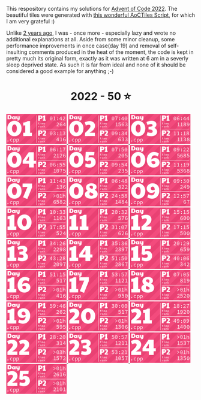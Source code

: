 This respository contains my solutions for [Advent of Code 2022](https://adventofcode.com/2022). The beautiful tiles were generated with [this wonderful AoCTiles Script](https://github.com/LiquidFun/adventofcode/tree/main/AoCTiles), for which I am very grateful :)

Unlike [2 years ago](https://github.com/philipplenk/adventofcode20), I was - once more - especially lazy and wrote no additional explanations at all. Aside from some minor cleanup, some performance improvements in once case(day 19) and removal of self-insulting comments produced in the heat of the moment, the code is kept in pretty much its original form, exactly as it was written at 6 am in a severly sleep deprived state. As such it is far from ideal and none of it should be considered a good example for anything ;-)

<!-- AOC TILES BEGIN -->
<h1 align="center">
  2022 - 50 ⭐
</h1>
<a href="01/02.cpp">
  <img src="Media/2022/01.png" width="161px">
</a>
<a href="02/02.cpp">
  <img src="Media/2022/02.png" width="161px">
</a>
<a href="03/02.cpp">
  <img src="Media/2022/03.png" width="161px">
</a>
<a href="04/02.cpp">
  <img src="Media/2022/04.png" width="161px">
</a>
<a href="05/02.cpp">
  <img src="Media/2022/05.png" width="161px">
</a>
<a href="06/02.cpp">
  <img src="Media/2022/06.png" width="161px">
</a>
<a href="07/02.cpp">
  <img src="Media/2022/07.png" width="161px">
</a>
<a href="08/02.cpp">
  <img src="Media/2022/08.png" width="161px">
</a>
<a href="09/02.cpp">
  <img src="Media/2022/09.png" width="161px">
</a>
<a href="10/02.cpp">
  <img src="Media/2022/10.png" width="161px">
</a>
<a href="11/02.cpp">
  <img src="Media/2022/11.png" width="161px">
</a>
<a href="12/02.cpp">
  <img src="Media/2022/12.png" width="161px">
</a>
<a href="13/02.cpp">
  <img src="Media/2022/13.png" width="161px">
</a>
<a href="14/02.cpp">
  <img src="Media/2022/14.png" width="161px">
</a>
<a href="15/02.cpp">
  <img src="Media/2022/15.png" width="161px">
</a>
<a href="16/02.cpp">
  <img src="Media/2022/16.png" width="161px">
</a>
<a href="17/02.cpp">
  <img src="Media/2022/17.png" width="161px">
</a>
<a href="18/02.cpp">
  <img src="Media/2022/18.png" width="161px">
</a>
<a href="19/02.cpp">
  <img src="Media/2022/19.png" width="161px">
</a>
<a href="20/02.cpp">
  <img src="Media/2022/20.png" width="161px">
</a>
<a href="21/02.cpp">
  <img src="Media/2022/21.png" width="161px">
</a>
<a href="22/02.cpp">
  <img src="Media/2022/22.png" width="161px">
</a>
<a href="23/02.cpp">
  <img src="Media/2022/23.png" width="161px">
</a>
<a href="24/02.cpp">
  <img src="Media/2022/24.png" width="161px">
</a>
<a href="25/01.cpp">
  <img src="Media/2022/25.png" width="161px">
</a>
<!-- AOC TILES END -->
